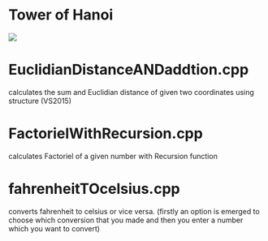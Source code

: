 # Tower of Hanoi

![](http://d2r5da613aq50s.cloudfront.net/wp-content/uploads/421139.image0.jpg)

# EuclidianDistanceANDaddtion.cpp
calculates the sum and Euclidian distance of given two coordinates using structure (VS2015)

# FactorielWithRecursion.cpp
calculates Factoriel of a given number with Recursion function

# fahrenheitTOcelsius.cpp
converts fahrenheit to celsius or vice versa. (firstly an option is emerged to choose which conversion that you made and then you enter a number which you want to convert)
